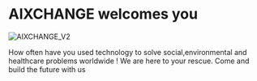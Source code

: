 # AIXCHANGE welcomes you 
![AIXCHANGE_V2](https://user-images.githubusercontent.com/63863911/211814056-eca7f9b3-86e6-4bce-803e-4f381815c2c7.png)

  How often have you used technology to solve social,environmental and healthcare problems worldwide ! We are here to your rescue.
  Come and build the future with us
